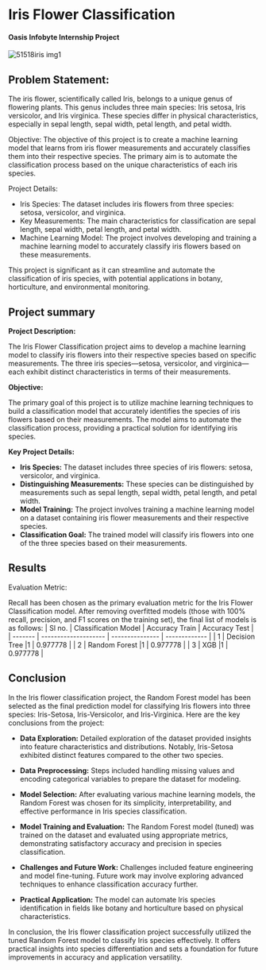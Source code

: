 # Iris Flower Classification
#### Oasis Infobyte Internship Project
![51518iris img1](https://github.com/Apurbaananya/oibsip_task1/assets/142817867/2c776de7-6542-4471-891d-819d71b07f2e)

## Problem Statement:
The iris flower, scientifically called Iris, belongs to a unique genus of flowering plants. This genus includes three main species: Iris setosa, Iris versicolor, and Iris virginica. These species differ in physical characteristics, especially in sepal length, sepal width, petal length, and petal width.

Objective:
The objective of this project is to create a machine learning model that learns from iris flower measurements and accurately classifies them into their respective species. The primary aim is to automate the classification process based on the unique characteristics of each iris species.

Project Details:
- Iris Species: The dataset includes iris flowers from three species: setosa, versicolor, and virginica.
- Key Measurements: The main characteristics for classification are sepal length, sepal width, petal length, and petal width.
- Machine Learning Model: The project involves developing and training a machine learning model to accurately classify iris flowers based on these measurements.

This project is significant as it can streamline and automate the classification of iris species, with potential applications in botany, horticulture, and environmental monitoring.

## Project summary
**Project Description:**

The Iris Flower Classification project aims to develop a machine learning model to classify iris flowers into their respective species based on specific measurements. The three iris species—setosa, versicolor, and virginica—each exhibit distinct characteristics in terms of their measurements.

**Objective:**

The primary goal of this project is to utilize machine learning techniques to build a classification model that accurately identifies the species of iris flowers based on their measurements. The model aims to automate the classification process, providing a practical solution for identifying iris species.

**Key Project Details:**

- **Iris Species:** The dataset includes three species of iris flowers: setosa, versicolor, and virginica.
- **Distinguishing Measurements:** These species can be distinguished by measurements such as sepal length, sepal width, petal length, and petal width.
- **Model Training:** The project involves training a machine learning model on a dataset containing iris flower measurements and their respective species.
- **Classification Goal:** The trained model will classify iris flowers into one of the three species based on their measurements.


## Results
Evaluation Metric:

Recall has been chosen as the primary evaluation metric for the Iris Flower Classification model. After removing overfitted models (those with 100% recall, precision, and F1 scores on the training set), the final list of models is as follows:
| Sl no.  | Classification Model | Accuracy Train  | Accuracy Test |                                  
| ------- | -------------------- | --------------- | ------------- |
|    1    | Decision Tree        |1                | 0.977778      |
|    2    | Random Forest        |1                | 0.977778      |
|    3    | XGB                  |1                | 0.977778      |

## Conclusion
In the Iris flower classification project, the Random Forest model has been selected as the final prediction model for classifying Iris flowers into three species: Iris-Setosa, Iris-Versicolor, and Iris-Virginica. Here are the key conclusions from the project:

- **Data Exploration:** Detailed exploration of the dataset provided insights into feature characteristics and distributions. Notably, Iris-Setosa exhibited distinct features compared to the other two species.
  
- **Data Preprocessing:** Steps included handling missing values and encoding categorical variables to prepare the dataset for modeling.

- **Model Selection:** After evaluating various machine learning models, the Random Forest was chosen for its simplicity, interpretability, and effective performance in Iris species classification.

- **Model Training and Evaluation:** The Random Forest model (tuned) was trained on the dataset and evaluated using appropriate metrics, demonstrating satisfactory accuracy and precision in species classification.

- **Challenges and Future Work:** Challenges included feature engineering and model fine-tuning. Future work may involve exploring advanced techniques to enhance classification accuracy further.

- **Practical Application:** The model can automate Iris species identification in fields like botany and horticulture based on physical characteristics.

In conclusion, the Iris flower classification project successfully utilized the tuned Random Forest model to classify Iris species effectively. It offers practical insights into species differentiation and sets a foundation for future improvements in accuracy and application versatility.
